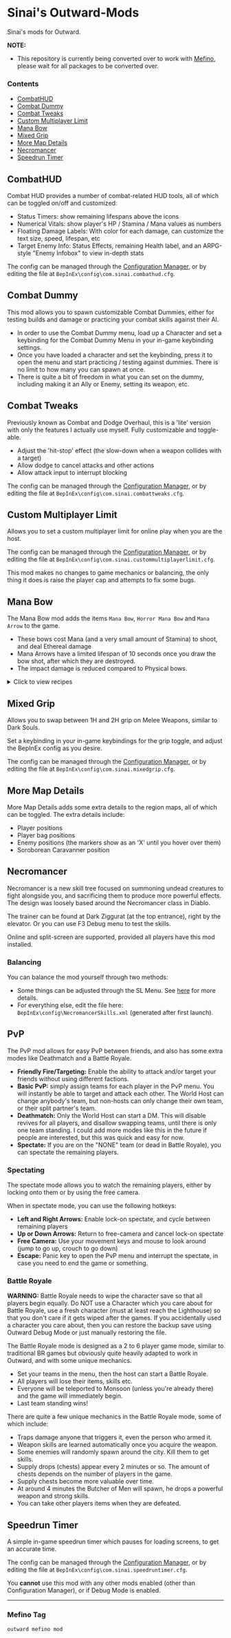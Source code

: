 # Sinai's Outward-Mods
 
Sinai's mods for Outward.

<b>NOTE:</b>
* This repository is currently being converted over to work with [Mefino](https://github.com/Mefino/Mefino), please wait for all packages to be converted over.

### Contents
- [CombatHUD](#combathud)
- [Combat Dummy](#combat-dummy)
- [Combat Tweaks](#combat-tweaks)
- [Custom Multiplayer Limit](#custom-multiplayer-limit)
- [Mana Bow](#mana-bow)
- [Mixed Grip](#mixed-grip)
- [More Map Details](#more-map-details)
- [Necromancer](#necromancer)
- [Speedrun Timer](#speedrun-timer)

## CombatHUD
Combat HUD provides a number of combat-related HUD tools, all of which can be toggled on/off and customized:

* Status Timers: show remaining lifespans above the icons
* Numerical Vitals: show player's HP / Stamina / Mana values as numbers
* Floating Damage Labels: With color for each damage, can customize the text size, speed, lifespan, etc
* Target Enemy Info: Status Effects, remaining Health label, and an ARPG-style "Enemy Infobox" to view in-depth stats

The config can be managed through the [Configuration Manager](https://github.com/Mefino/BepInEx.ConfigurationManager), or by editing the file at `BepInEx\config\com.sinai.combathud.cfg`.

## Combat Dummy
This mod allows you to spawn customizable Combat Dummies, either for testing builds and damage or practicing your combat skills against their AI.

* In order to use the Combat Dummy menu, load up a Character and set a keybinding for the Combat Dummy Menu in your in-game keybinding settings.
* Once you have loaded a character and set the keybinding, press it to open the menu and start practicing / testing against dummies. There is no limit to how many you can spawn at once.
* There is quite a bit of freedom in what you can set on the dummy, including making it an Ally or Enemy, setting its weapon, etc.

## Combat Tweaks
Previously known as Combat and Dodge Overhaul, this is a 'lite' version with only the features I actually use myself. Fully customizable and toggle-able.

* Adjust the 'hit-stop' effect (the slow-down when a weapon collides with a target)
* Allow dodge to cancel attacks and other actions
* Allow attack input to interrupt blocking

The config can be managed through the [Configuration Manager](https://github.com/Mefino/BepInEx.ConfigurationManager), or by editing the file at `BepInEx\config\com.sinai.combattweaks.cfg`.

## Custom Multiplayer Limit
Allows you to set a custom multiplayer limit for online play when you are the host.

The config can be managed through the [Configuration Manager](https://github.com/Mefino/BepInEx.ConfigurationManager), or by editing the file at `BepInEx\config\com.sinai.custommultiplayerlimit.cfg`.

This mod makes no changes to game mechanics or balancing, the only thing it does is raise the player cap and attempts to fix some bugs.

## Mana Bow
The Mana Bow mod adds the items `Mana Bow`, `Horror Mana Bow` and `Mana Arrow` to the game.

* These bows cost Mana (and a very small amount of Stamina) to shoot, and deal Ethereal damage
* Mana Arrows have a limited lifespan of 10 seconds once you draw the bow shot, after which they are destroyed.
* The impact damage is reduced compared to Physical bows.

<details>
 <summary>Click to view recipes</summary>
 
 The Mana Bow recipe is: `Simple Bow, Mana Stone, Hackmanite and Spiritual Varnish` in Survival Crafting.
 
 The Horror Mana Bow recipe is: `Mana Bow, Horror Bow, Hackmanite and Occult Remains` in Survival Crafting.
</details>

## Mixed Grip
Allows you to swap between 1H and 2H grip on Melee Weapons, similar to Dark Souls.

Set a keybinding in your in-game keybindings for the grip toggle, and adjust the BepInEx config as you desire.

The config can be managed through the [Configuration Manager](https://github.com/Mefino/BepInEx.ConfigurationManager), or by editing the file at `BepInEx\config\com.sinai.mixedgrip.cfg`.

## More Map Details
More Map Details adds some extra details to the region maps, all of which can be toggled. The extra details include:
* Player positions
* Player bag positions
* Enemy positions (the markers show as an 'X' until you hover over them)
* Soroborean Caravanner position

## Necromancer
Necromancer is a new skill tree focused on summoning undead creatures to fight alongside you, and sacrificing them to produce more powerful effects. The design was loosely based around the Necromancer class in Diablo.

The trainer can be found at Dark Ziggurat (at the top entrance), right by the elevator. Or you can use F3 Debug menu to test the skills.

Online and split-screen are supported, provided all players have this mod installed.

### Balancing
You can balance the mod yourself through two methods:
* Some things can be adjusted through the SL Menu. See [here](https://sinai-dev.github.io/OSLDocs/#/Basics/SLMenu) for more details.
* For everything else, edit the file here: `BepInEx\config\NecromancerSkills.xml` (generated after first launch).

## PvP
The PvP mod allows for easy PvP between friends, and also has some extra modes like Deathmatch and a Battle Royale.

* **Friendly Fire/Targeting:** Enable the ability to attack and/or target your friends without using different factions.
* **Basic PvP:** simply assign teams for each player in the PvP menu. You will instantly be able to target and attack each other. The World Host can change anybody's team, but non-hosts can only change their own team, or their split partner's team.
* **Deathmatch:** Only the World Host can start a DM. This will disable revives for all players, and disallow swapping teams, until there is only one team standing. I could add more modes like this in the future if people are interested, but this was quick and easy for now.
* **Spectate:** If you are on the "NONE" team (or dead in Battle Royale), you can spectate the remaining players. 

### Spectating
The spectate mode allows you to watch the remaining players, either by locking onto them or by using the free camera.

When in spectate mode, you can use the following hotkeys:

* **Left and Right Arrows:** Enable lock-on spectate, and cycle between remaining players
* **Up or Down Arrows:** Return to free-camera and cancel lock-on spectate
* **Free Camera:** Use your movement keys and mouse to look around (jump to go up, crouch to go down)
* **Escape:** Panic key to open the PvP menu and interrupt the spectate, in case you need to end the game or something.

### Battle Royale

**WARNING:** Battle Royale needs to wipe the character save so that all players begin equally. Do NOT use a Character which you care about for Battle Royale, use a fresh character (must at least reach the Lighthouse) so that you don't care if it gets wiped after the games. If you accidentally used a character you care about, then you can restore the backup save using Outward Debug Mode or just manually restoring the file.

The Battle Royale mode is designed as a 2 to 6 player game mode, similar to traditional BR games but obviously quite heavily adapted to work in Outward, and with some unique mechanics.

* Set your teams in the menu, then the host can start a Battle Royale.
* All players will lose their items, skills etc.
* Everyone will be teleported to Monsoon (unless you're already there) and the game will immediately begin.
* Last team standing wins!

There are quite a few unique mechanics in the Battle Royale mode, some of which include:

* Traps damage anyone that triggers it, even the person who armed it.
* Weapon skills are learned automatically once you acquire the weapon.
* Some enemies will randomly spawn around the city. Kill them to get skills.
* Supply drops (chests) appear every 2 minutes or so. The amount of chests depends on the number of players in the game.
* Supply chests become more valuable over time.
* At around 4 minutes the Butcher of Men will spawn, he drops a powerful weapon and strong skills. 
* You can take other players items when they are defeated.

## Speedrun Timer
A simple in-game speedrun timer which pauses for loading screens, to get an accurate time.

The config can be managed through the [Configuration Manager](https://github.com/Mefino/BepInEx.ConfigurationManager), or by editing the file at `BepInEx\config\com.sinai.speedruntimer.cfg`.

You **cannot** use this mod with any other mods enabled (other than Configuration Manager), or if Debug Mode is enabled.

-----------------------------------

### Mefino Tag
`outward mefino mod`
